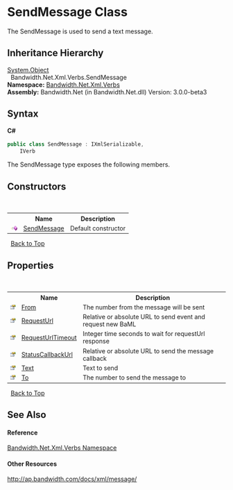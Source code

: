 ﻿# SendMessage Class
 

The SendMessage is used to send a text message.


## Inheritance Hierarchy
<a href="http://msdn2.microsoft.com/en-us/library/e5kfa45b" target="_blank">System.Object</a><br />&nbsp;&nbsp;Bandwidth.Net.Xml.Verbs.SendMessage<br />
**Namespace:**&nbsp;<a href ="N_Bandwidth_Net_Xml_Verbs.md">Bandwidth.Net.Xml.Verbs</a><br />**Assembly:**&nbsp;Bandwidth.Net (in Bandwidth.Net.dll) Version: 3.0.0-beta3

## Syntax

**C#**<br />
``` C#
public class SendMessage : IXmlSerializable, 
	IVerb
```

The SendMessage type exposes the following members.


## Constructors
&nbsp;<table><tr><th></th><th>Name</th><th>Description</th></tr><tr><td>![Public method](media/pubmethod.gif "Public method")</td><td><a href ="M_Bandwidth_Net_Xml_Verbs_SendMessage__ctor.md">SendMessage</a></td><td>
Default constructor</td></tr></table>&nbsp;
<a href="#sendmessage-class">Back to Top</a>

## Properties
&nbsp;<table><tr><th></th><th>Name</th><th>Description</th></tr><tr><td>![Public property](media/pubproperty.gif "Public property")</td><td><a href ="P_Bandwidth_Net_Xml_Verbs_SendMessage_From.md">From</a></td><td>
The number from the message will be sent</td></tr><tr><td>![Public property](media/pubproperty.gif "Public property")</td><td><a href ="P_Bandwidth_Net_Xml_Verbs_SendMessage_RequestUrl.md">RequestUrl</a></td><td>
Relative or absolute URL to send event and request new BaML</td></tr><tr><td>![Public property](media/pubproperty.gif "Public property")</td><td><a href ="P_Bandwidth_Net_Xml_Verbs_SendMessage_RequestUrlTimeout.md">RequestUrlTimeout</a></td><td>
Integer time seconds to wait for requestUrl response</td></tr><tr><td>![Public property](media/pubproperty.gif "Public property")</td><td><a href ="P_Bandwidth_Net_Xml_Verbs_SendMessage_StatusCallbackUrl.md">StatusCallbackUrl</a></td><td>
Relative or absolute URL to send the message callback</td></tr><tr><td>![Public property](media/pubproperty.gif "Public property")</td><td><a href ="P_Bandwidth_Net_Xml_Verbs_SendMessage_Text.md">Text</a></td><td>
Text to send</td></tr><tr><td>![Public property](media/pubproperty.gif "Public property")</td><td><a href ="P_Bandwidth_Net_Xml_Verbs_SendMessage_To.md">To</a></td><td>
The number to send the message to</td></tr></table>&nbsp;
<a href="#sendmessage-class">Back to Top</a>

## See Also


#### Reference
<a href ="N_Bandwidth_Net_Xml_Verbs.md">Bandwidth.Net.Xml.Verbs Namespace</a><br />

#### Other Resources
<a href="http://ap.bandwidth.com/docs/xml/message/" target="_blank">http://ap.bandwidth.com/docs/xml/message/</a><br />
